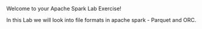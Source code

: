 Welcome to your Apache Spark Lab Exercise!

In this Lab we will look into file formats in apache spark - Parquet and ORC.